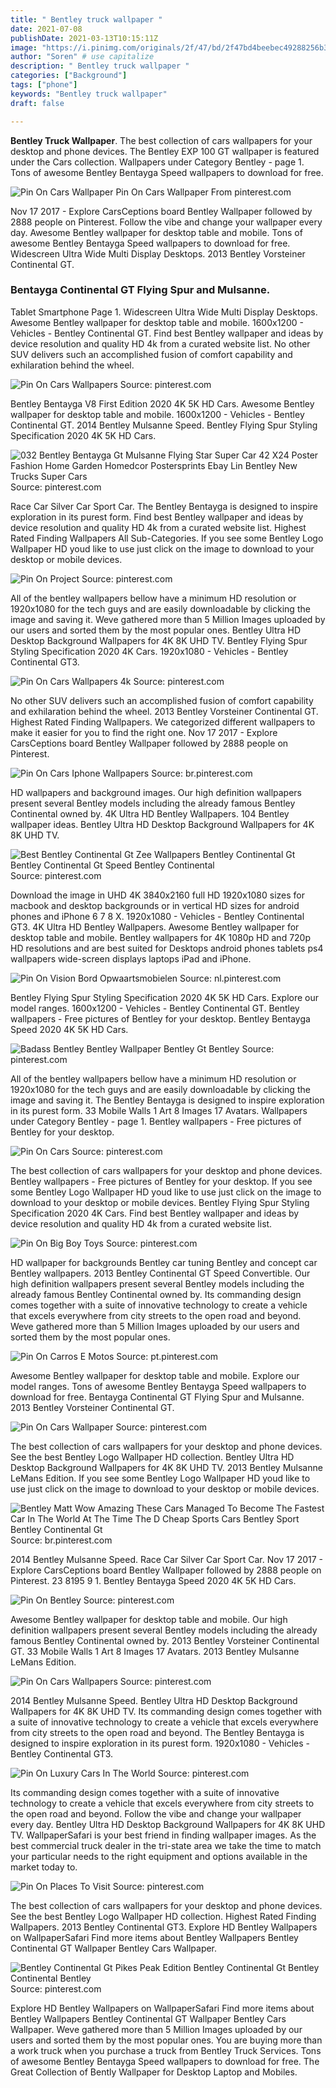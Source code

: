 ```yaml
---
title: " Bentley truck wallpaper "
date: 2021-07-08
publishDate: 2021-03-13T10:15:11Z
image: "https://i.pinimg.com/originals/2f/47/bd/2f47bd4beebec49288256b32ff144b5a.png"
author: "Soren" # use capitalize
description: " Bentley truck wallpaper "
categories: ["Background"]
tags: ["phone"]
keywords: "Bentley truck wallpaper"
draft: false

---
```



**Bentley Truck Wallpaper**. The best collection of cars wallpapers for your desktop and phone devices. The Bentley EXP 100 GT wallpaper is featured under the Cars collection. Wallpapers under Category Bentley - page 1. Tons of awesome Bentley Bentayga Speed wallpapers to download for free.

![Pin On Cars Wallpaper](https://i.pinimg.com/736x/15/3d/db/153ddbeb3cb959f424168fa06038f700.jpg "Pin On Cars Wallpaper")
Pin On Cars Wallpaper From pinterest.com


Nov 17 2017 - Explore CarsCeptions board Bentley Wallpaper followed by 2888 people on Pinterest. Follow the vibe and change your wallpaper every day. Awesome Bentley wallpaper for desktop table and mobile. Tons of awesome Bentley Bentayga Speed wallpapers to download for free. Widescreen Ultra Wide Multi Display Desktops. 2013 Bentley Vorsteiner Continental GT.

### Bentayga Continental GT Flying Spur and Mulsanne.

Tablet Smartphone Page 1. Widescreen Ultra Wide Multi Display Desktops. Awesome Bentley wallpaper for desktop table and mobile. 1600x1200 - Vehicles - Bentley Continental GT. Find best Bentley wallpaper and ideas by device resolution and quality HD 4k from a curated website list. No other SUV delivers such an accomplished fusion of comfort capability and exhilaration behind the wheel.


![Pin On Cars Wallpapers](https://i.pinimg.com/736x/c3/d8/e8/c3d8e85cf05948df1917a2c981ea5cbb.jpg "Pin On Cars Wallpapers")
Source: pinterest.com

Bentley Bentayga V8 First Edition 2020 4K 5K HD Cars. Awesome Bentley wallpaper for desktop table and mobile. 1600x1200 - Vehicles - Bentley Continental GT. 2014 Bentley Mulsanne Speed. Bentley Flying Spur Styling Specification 2020 4K 5K HD Cars.

![032 Bentley Bentayga Gt Mulsanne Flying Star Super Car 42 X24 Poster Fashion Home Garden Homedcor Postersprints Ebay Lin Bentley New Trucks Super Cars](https://i.pinimg.com/474x/a7/bc/99/a7bc9966cd9b1449c04768844e311e93.jpg "032 Bentley Bentayga Gt Mulsanne Flying Star Super Car 42 X24 Poster Fashion Home Garden Homedcor Postersprints Ebay Lin Bentley New Trucks Super Cars")
Source: pinterest.com

Race Car Silver Car Sport Car. The Bentley Bentayga is designed to inspire exploration in its purest form. Find best Bentley wallpaper and ideas by device resolution and quality HD 4k from a curated website list. Highest Rated Finding Wallpapers All Sub-Categories. If you see some Bentley Logo Wallpaper HD youd like to use just click on the image to download to your desktop or mobile devices.

![Pin On Project](https://i.pinimg.com/originals/06/b3/06/06b30659b681f88b784707c928645afa.jpg "Pin On Project")
Source: pinterest.com

All of the bentley wallpapers bellow have a minimum HD resolution or 1920x1080 for the tech guys and are easily downloadable by clicking the image and saving it. Weve gathered more than 5 Million Images uploaded by our users and sorted them by the most popular ones. Bentley Ultra HD Desktop Background Wallpapers for 4K 8K UHD TV. Bentley Flying Spur Styling Specification 2020 4K Cars. 1920x1080 - Vehicles - Bentley Continental GT3.

![Pin On Cars Wallpapers 4k](https://i.pinimg.com/originals/48/a4/6e/48a46e28e4349350c4dadf896cc1bdc1.jpg "Pin On Cars Wallpapers 4k")
Source: pinterest.com

No other SUV delivers such an accomplished fusion of comfort capability and exhilaration behind the wheel. 2013 Bentley Vorsteiner Continental GT. Highest Rated Finding Wallpapers. We categorized different wallpapers to make it easier for you to find the right one. Nov 17 2017 - Explore CarsCeptions board Bentley Wallpaper followed by 2888 people on Pinterest.

![Pin On Cars Iphone Wallpapers](https://i.pinimg.com/originals/ed/a2/4a/eda24a43f3cad18b5567c26c4e261080.jpg "Pin On Cars Iphone Wallpapers")
Source: br.pinterest.com

HD wallpapers and background images. Our high definition wallpapers present several Bentley models including the already famous Bentley Continental owned by. 4K Ultra HD Bentley Wallpapers. 104 Bentley wallpaper ideas. Bentley Ultra HD Desktop Background Wallpapers for 4K 8K UHD TV.

![Best Bentley Continental Gt Zee Wallpapers Bentley Continental Gt Bentley Continental Gt Speed Bentley Continental](https://i.pinimg.com/originals/1b/28/f3/1b28f3a8a9ec417c99467d6f5fab090e.jpg "Best Bentley Continental Gt Zee Wallpapers Bentley Continental Gt Bentley Continental Gt Speed Bentley Continental")
Source: pinterest.com

Download the image in UHD 4K 3840x2160 full HD 1920x1080 sizes for macbook and desktop backgrounds or in vertical HD sizes for android phones and iPhone 6 7 8 X. 1920x1080 - Vehicles - Bentley Continental GT3. 4K Ultra HD Bentley Wallpapers. Awesome Bentley wallpaper for desktop table and mobile. Bentley wallpapers for 4K 1080p HD and 720p HD resolutions and are best suited for Desktops android phones tablets ps4 wallpapers wide-screen displays laptops iPad and iPhone.

![Pin On Vision Bord Opwaartsmobielen](https://i.pinimg.com/originals/9a/ef/1e/9aef1e7075cc022d440cf3b016f1075d.jpg "Pin On Vision Bord Opwaartsmobielen")
Source: nl.pinterest.com

Bentley Flying Spur Styling Specification 2020 4K 5K HD Cars. Explore our model ranges. 1600x1200 - Vehicles - Bentley Continental GT. Bentley wallpapers - Free pictures of Bentley for your desktop. Bentley Bentayga Speed 2020 4K 5K HD Cars.

![Badass Bentley Bentley Wallpaper Bentley Gt Bentley](https://i.pinimg.com/originals/05/8d/90/058d90cf2918e117775e9ae1641e2e36.jpg "Badass Bentley Bentley Wallpaper Bentley Gt Bentley")
Source: pinterest.com

All of the bentley wallpapers bellow have a minimum HD resolution or 1920x1080 for the tech guys and are easily downloadable by clicking the image and saving it. The Bentley Bentayga is designed to inspire exploration in its purest form. 33 Mobile Walls 1 Art 8 Images 17 Avatars. Wallpapers under Category Bentley - page 1. Bentley wallpapers - Free pictures of Bentley for your desktop.

![Pin On Cars](https://i.pinimg.com/originals/df/e5/b6/dfe5b60c6f83aa1ed75d401a7b9de359.jpg "Pin On Cars")
Source: pinterest.com

The best collection of cars wallpapers for your desktop and phone devices. Bentley wallpapers - Free pictures of Bentley for your desktop. If you see some Bentley Logo Wallpaper HD youd like to use just click on the image to download to your desktop or mobile devices. Bentley Flying Spur Styling Specification 2020 4K Cars. Find best Bentley wallpaper and ideas by device resolution and quality HD 4k from a curated website list.

![Pin On Big Boy Toys](https://i.pinimg.com/originals/72/a0/8b/72a08ba0679f02a1fc754378eb020502.jpg "Pin On Big Boy Toys")
Source: pinterest.com

HD wallpaper for backgrounds Bentley car tuning Bentley and concept car Bentley wallpapers. 2013 Bentley Continental GT Speed Convertible. Our high definition wallpapers present several Bentley models including the already famous Bentley Continental owned by. Its commanding design comes together with a suite of innovative technology to create a vehicle that excels everywhere from city streets to the open road and beyond. Weve gathered more than 5 Million Images uploaded by our users and sorted them by the most popular ones.

![Pin On Carros E Motos](https://i.pinimg.com/originals/7b/32/b7/7b32b79f5688da54265782613a06c5f6.jpg "Pin On Carros E Motos")
Source: pt.pinterest.com

Awesome Bentley wallpaper for desktop table and mobile. Explore our model ranges. Tons of awesome Bentley Bentayga Speed wallpapers to download for free. Bentayga Continental GT Flying Spur and Mulsanne. 2013 Bentley Vorsteiner Continental GT.

![Pin On Cars Wallpaper](https://i.pinimg.com/736x/15/3d/db/153ddbeb3cb959f424168fa06038f700.jpg "Pin On Cars Wallpaper")
Source: pinterest.com

The best collection of cars wallpapers for your desktop and phone devices. See the best Bentley Logo Wallpaper HD collection. Bentley Ultra HD Desktop Background Wallpapers for 4K 8K UHD TV. 2013 Bentley Mulsanne LeMans Edition. If you see some Bentley Logo Wallpaper HD youd like to use just click on the image to download to your desktop or mobile devices.

![Bentley Matt Wow Amazing These Cars Managed To Become The Fastest Car In The World At The Time The D Cheap Sports Cars Bentley Sport Bentley Continental Gt](https://i.pinimg.com/736x/74/d8/e6/74d8e615eba6ee045adf095a4ecf1cb6.jpg "Bentley Matt Wow Amazing These Cars Managed To Become The Fastest Car In The World At The Time The D Cheap Sports Cars Bentley Sport Bentley Continental Gt")
Source: br.pinterest.com

2014 Bentley Mulsanne Speed. Race Car Silver Car Sport Car. Nov 17 2017 - Explore CarsCeptions board Bentley Wallpaper followed by 2888 people on Pinterest. 23 8195 9 1. Bentley Bentayga Speed 2020 4K 5K HD Cars.

![Pin On Bentley](https://i.pinimg.com/originals/55/6c/2c/556c2ca76e8db53649de4087b605d639.jpg "Pin On Bentley")
Source: pinterest.com

Awesome Bentley wallpaper for desktop table and mobile. Our high definition wallpapers present several Bentley models including the already famous Bentley Continental owned by. 2013 Bentley Vorsteiner Continental GT. 33 Mobile Walls 1 Art 8 Images 17 Avatars. 2013 Bentley Mulsanne LeMans Edition.

![Pin On Cars Wallpapers](https://i.pinimg.com/736x/a8/9f/cb/a89fcb7274cdb515e590d1a7aca3bce2.jpg "Pin On Cars Wallpapers")
Source: pinterest.com

2014 Bentley Mulsanne Speed. Bentley Ultra HD Desktop Background Wallpapers for 4K 8K UHD TV. Its commanding design comes together with a suite of innovative technology to create a vehicle that excels everywhere from city streets to the open road and beyond. The Bentley Bentayga is designed to inspire exploration in its purest form. 1920x1080 - Vehicles - Bentley Continental GT3.

![Pin On Luxury Cars In The World](https://i.pinimg.com/originals/0d/a9/0b/0da90bf8373a5c27f2e413953bfdef30.jpg "Pin On Luxury Cars In The World")
Source: pinterest.com

Its commanding design comes together with a suite of innovative technology to create a vehicle that excels everywhere from city streets to the open road and beyond. Follow the vibe and change your wallpaper every day. Bentley Ultra HD Desktop Background Wallpapers for 4K 8K UHD TV. WallpaperSafari is your best friend in finding wallpaper images. As the best commercial truck dealer in the tri-state area we take the time to match your particular needs to the right equipment and options available in the market today to.

![Pin On Places To Visit](https://i.pinimg.com/originals/91/45/d1/9145d1c45d6a35eaa5151f78160fedb3.jpg "Pin On Places To Visit")
Source: pinterest.com

The best collection of cars wallpapers for your desktop and phone devices. See the best Bentley Logo Wallpaper HD collection. Highest Rated Finding Wallpapers. 2013 Bentley Continental GT3. Explore HD Bentley Wallpapers on WallpaperSafari Find more items about Bentley Wallpapers Bentley Continental GT Wallpaper Bentley Cars Wallpaper.

![Bentley Continental Gt Pikes Peak Edition Bentley Continental Gt Bentley Continental Bentley](https://i.pinimg.com/originals/2f/47/bd/2f47bd4beebec49288256b32ff144b5a.png "Bentley Continental Gt Pikes Peak Edition Bentley Continental Gt Bentley Continental Bentley")
Source: pinterest.com

Explore HD Bentley Wallpapers on WallpaperSafari Find more items about Bentley Wallpapers Bentley Continental GT Wallpaper Bentley Cars Wallpaper. Weve gathered more than 5 Million Images uploaded by our users and sorted them by the most popular ones. You are buying more than a work truck when you purchase a truck from Bentley Truck Services. Tons of awesome Bentley Bentayga Speed wallpapers to download for free. The Great Collection of Bently Wallpaper for Desktop Laptop and Mobiles.

